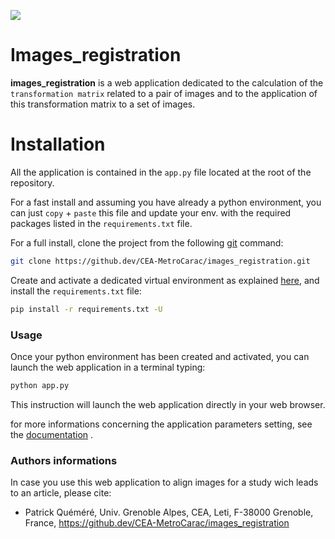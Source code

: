 
![](https://cea-metrocarac.github.io/images_registration/images_registration.png)

# Images_registration

**images_registration** is a web application dedicated to the calculation of the `transformation matrix` related to a pair of images and to the application of this transformation matrix to a set of images.


# Installation

All the application is contained in the `app.py` file located at the root of the repository.

For a fast install and assuming you have already a python environment, you can just `copy` + `paste` this file and update your env. with the required packages listed in the `requirements.txt` file.

For a full install, clone the project from the following [git](https://git-scm.com/downloads) command:

```bash
git clone https://github.dev/CEA-MetroCarac/images_registration.git
```

Create and activate a dedicated virtual environment as explained [here](https://realpython.com/python-virtual-environments-a-primer/), and install the `requirements.txt` file:

```bash
pip install -r requirements.txt -U
```

### Usage

Once your python environment has been created and activated, you can launch the web application in a terminal typing:

```python
python app.py
```
This instruction will launch the web application directly in your web browser.

for more informations concerning the application parameters setting, see the [documentation](https://github.com/CEA-MetroCarac/images_registration/tree/main/doc) .


### Authors informations

In case you use this web application to align images for a study wich leads to an article, please cite:

- Patrick Quéméré, Univ. Grenoble Alpes, CEA, Leti, F-38000 Grenoble, France, https://github.dev/CEA-MetroCarac/images_registration